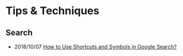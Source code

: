 # Tips & Techniques

## Search
- 2018/10/07 [How to Use Shortcuts and Symbols in Google Search?](https://www.webnots.com/how-to-use-shortcuts-and-symbols-in-google-search/)

